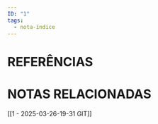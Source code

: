 ```yaml
---
ID: "1"
tags:
  - nota-índice
---
```

# REFERÊNCIAS



# NOTAS RELACIONADAS
[[1 - 2025-03-26-19-31 GIT]]
